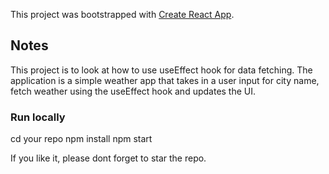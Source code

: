 This project was bootstrapped with [Create React App](https://github.com/facebook/create-react-app).

## Notes

This project is to look at how to use useEffect hook for data fetching. The application is a simple weather app that takes in a user input for city name, fetch weather using the useEffect hook and updates the UI.

### Run locally
cd your repo
npm install
npm start

If you like it, please dont forget to star the repo.



